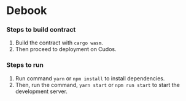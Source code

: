 # Debook

### Steps to build contract

1. Build the contract with `cargo wasm`.
2. Then proceed to deployment on Cudos.

### Steps to run

1. Run command `yarn` or `npm install` to install dependencies.
2. Then, run the command, `yarn start` or `npm run start` to start the development server.